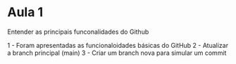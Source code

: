 # Aula 1
Entender as principais funconalidades do Github

1 - Foram apresentadas as funcionaloidades básicas do GitHub
2 - Atualizar a branch principal (main)
3 - Criar um branch nova para simular um commit
